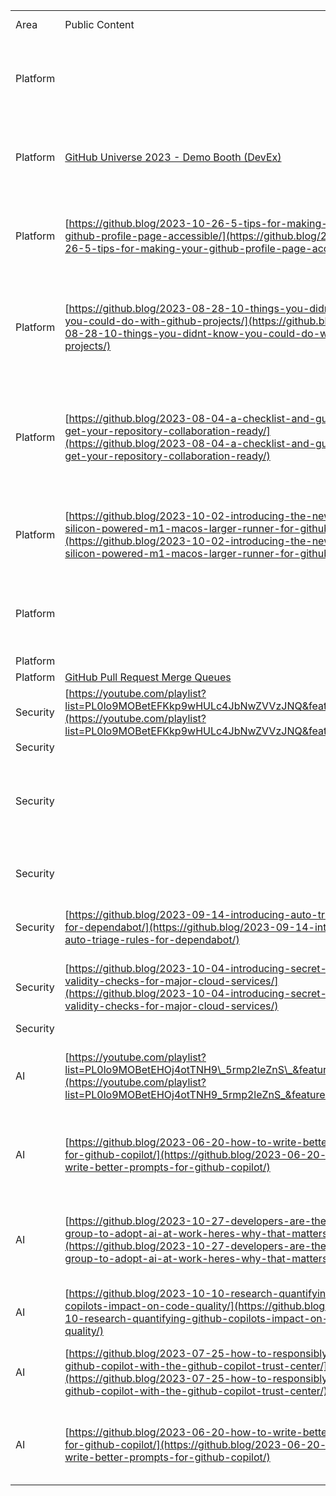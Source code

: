 

|     |     |     |     |
| --- | --- | --- | --- |
| Area | Public Content | YouTube Playlist |     |
| Platform |     | [Writing code without the setup with GitHub Codespaces - YouTube](https://www.youtube.com/watch?v=I3UmeNf80e4) |     |
| Platform | [GitHub Universe 2023 - Demo Booth (DevEx)](https://youtube.com/playlist?list=PL0lo9MOBetEEzm8JYJolDakwGNoCp2wZR&feature=shared) | [Setting up your GitHub Enterprise licenses with Visual Studio subscriptions](https://www.youtube.com/watch?v=P_zBgp_BE_I) |     |
| Platform | [https://github.blog/2023-10-26-5-tips-for-making-your-github-profile-page-accessible/](https://github.blog/2023-10-26-5-tips-for-making-your-github-profile-page-accessible/) | [GitHub Enterprise Importer + Bitbucket Server - YouTube](https://www.youtube.com/watch?v=YHryuGAsseg) |     |
| Platform | [https://github.blog/2023-08-28-10-things-you-didnt-know-you-could-do-with-github-projects/](https://github.blog/2023-08-28-10-things-you-didnt-know-you-could-do-with-github-projects/) | [Authenticating to GitHub the classic way vs the EMU (Enterprise Managed Users) way - YouTube](https://www.youtube.com/watch?v=lwCm1ouN2ig) |     |
| Platform | [https://github.blog/2023-08-04-a-checklist-and-guide-to-get-your-repository-collaboration-ready/](https://github.blog/2023-08-04-a-checklist-and-guide-to-get-your-repository-collaboration-ready/) | [Migrate Jenkins, BitBucket Pipelines, and more to GitHub with Actions Importer! - YouTube](https://www.youtube.com/watch?v=S5SdOcw7ck8) |     |
| Platform | [https://github.blog/2023-10-02-introducing-the-new-apple-silicon-powered-m1-macos-larger-runner-for-github-actions/](https://github.blog/2023-10-02-introducing-the-new-apple-silicon-powered-m1-macos-larger-runner-for-github-actions/) | [Learn how to use Project Fields - GitHub Checkout - YouTube](https://www.youtube.com/watch?v=l83Zr1ckC9s) |     |
| Platform |     | [GitHub Enterprise Importer + Bitbucket Server - YouTube](https://www.youtube.com/watch?v=YHryuGAsseg) |     |
| Platform |     |     |     |
| Platform | [GitHub Pull Request Merge Queues](https://www.youtube.com/watch?v=XEZMgohmtts) |     |     |
| Security | [https://youtube.com/playlist?list=PL0lo9MOBetEFKkp9wHULc4JbNwZVVzJNQ&feature=shared](https://youtube.com/playlist?list=PL0lo9MOBetEFKkp9wHULc4JbNwZVVzJNQ&feature=shared) |     |     |
| Security |     |     |     |
| Security |     | [Integrating GitHub Advanced Security Alerts with Atlassian Jira - YouTube](https://www.youtube.com/watch?v=L8-7KGz7fZw) |     |
| Security |     | [Overview of GitHub Secret Scanning - YouTube](https://www.youtube.com/watch?v=AVB60Vn_uxI) |     |
| Security | [https://github.blog/2023-09-14-introducing-auto-triage-rules-for-dependabot/](https://github.blog/2023-09-14-introducing-auto-triage-rules-for-dependabot/) | [Overview of GitHub Code Scanning - YouTube](https://www.youtube.com/watch?v=nLHi1rZKUcU) |     |
| Security | [https://github.blog/2023-10-04-introducing-secret-scanning-validity-checks-for-major-cloud-services/](https://github.blog/2023-10-04-introducing-secret-scanning-validity-checks-for-major-cloud-services/) | [Overview of GitHub Advanced Security - YouTube](https://www.youtube.com/watch?v=5I14HZlVR38) |     |
| Security |     |     |     |
| AI  | [https://youtube.com/playlist?list=PL0lo9MOBetEHOj4otTNH9\_5rmp2leZnS\_&feature=shared](https://youtube.com/playlist?list=PL0lo9MOBetEHOj4otTNH9_5rmp2leZnS_&feature=shared) | [Fix CORS Errors in minutes with GitHub Copilot Chat - YouTube](https://www.youtube.com/watch?v=D-gkwzExddk) |     |
| AI  | [https://github.blog/2023-06-20-how-to-write-better-prompts-for-github-copilot/](https://github.blog/2023-06-20-how-to-write-better-prompts-for-github-copilot/) | [JavaScript to TypeScript Migration with GitHub Co-pilot Chat - YouTube](https://www.youtube.com/watch?v=G72WYRipsb8) |     |
| AI  | [https://github.blog/2023-10-27-developers-are-the-first-group-to-adopt-ai-at-work-heres-why-that-matters/](https://github.blog/2023-10-27-developers-are-the-first-group-to-adopt-ai-at-work-heres-why-that-matters/) | [Accelerate creating IaC with Terraform and GitHub Copilot Chat - YouTube](https://www.youtube.com/watch?v=2KOw1DzkArw) |     |
| AI  | [https://github.blog/2023-10-10-research-quantifying-github-copilots-impact-on-code-quality/](https://github.blog/2023-10-10-research-quantifying-github-copilots-impact-on-code-quality/) | [Improve code performance with GitHub Copilot Chat](https://www.youtube.com/watch?v=whhq0-5ibac) |     |
| AI  | [https://github.blog/2023-07-25-how-to-responsibly-adopt-github-copilot-with-the-github-copilot-trust-center/](https://github.blog/2023-07-25-how-to-responsibly-adopt-github-copilot-with-the-github-copilot-trust-center/) | [Solving Big Problems With GitHub Copilot - YouTube](https://www.youtube.com/watch?v=kgHms6mLqGg) |     |
| AI  | [https://github.blog/2023-06-20-how-to-write-better-prompts-for-github-copilot/](https://github.blog/2023-06-20-how-to-write-better-prompts-for-github-copilot/) | [Using GitHub Copilot for Visual Studio Code with NVDA - YouTube](https://www.youtube.com/watch?v=NsGhRpmIUtY) |     |